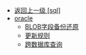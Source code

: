 - [返回上一级 [sql]](sql/)
- [oracle](sql/oracle/)
  - [BLOB字段备份还原](sql/oracle/BLOB字段备份还原.md)
  - [更新规则](sql/oracle/更新规则.md)
  - [跨数据库查询](sql/oracle/跨数据库查询.md)
